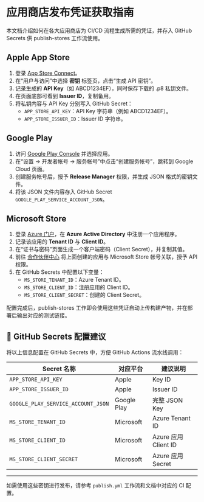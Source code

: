 # 应用商店发布凭证获取指南

本文档介绍如何在各大应用商店为 CI/CD 流程生成所需的凭证，并存入 GitHub Secrets 供 publish-stores 工作流使用。

## Apple App Store

1. 登录 [App Store Connect](https://appstoreconnect.apple.com/)。
2. 在“用户与访问”中选择 **密钥** 标签页，点击“生成 API 密钥”。
3. 记录生成的 **API Key**（如 ABCD1234EF），同时保存下载的 .p8 私钥文件。
4. 在页面底部可看到 **Issuer ID**，复制备用。
5. 将私钥内容与 API Key 分别写入 GitHub Secret：
   - `APP_STORE_API_KEY`：API Key 字符串（例如 ABCD1234EF）。
   - `APP_STORE_ISSUER_ID`：Issuer ID 字符串。

## Google Play

1. 访问 [Google Play Console](https://play.google.com/console) 并选择应用。
2. 在“设置 → 开发者帐号 → 服务帐号”中点击“创建服务帐号”，跳转到 Google Cloud 页面。
3. 创建服务帐号后，授予 **Release Manager** 权限，并生成 JSON 格式的密钥文件。
4. 将该 JSON 文件内容存入 GitHub Secret `GOOGLE_PLAY_SERVICE_ACCOUNT_JSON`。

## Microsoft Store

1. 登录 [Azure 门户](https://portal.azure.com/)，在 **Azure Active Directory** 中注册一个应用程序。
2. 记录该应用的 **Tenant ID** 与 **Client ID**。
3. 在“证书与密码”页面生成一个客户端密码（Client Secret），并复制其值。
4. 前往 [合作伙伴中心](https://partner.microsoft.com/) 将上面创建的应用与 Microsoft Store 帐号关联，授予 API 权限。
5. 在 GitHub Secrets 中配置以下变量：
   - `MS_STORE_TENANT_ID`：Azure Tenant ID。
   - `MS_STORE_CLIENT_ID`：注册应用的 Client ID。
   - `MS_STORE_CLIENT_SECRET`：创建的 Client Secret。

配置完成后，publish-stores 工作即会使用这些凭证自动上传构建产物，并在部署后输出对应的测试链接。

## 🔐 GitHub Secrets 配置建议

将以上信息配置在 GitHub Secrets 中，方便 GitHub Actions 流水线调用：

| Secret 名称                     | 对应平台     | 建议说明             |
|-------------------------------|--------------|----------------------|
| `APP_STORE_API_KEY`           | Apple        | Key ID               |
| `APP_STORE_ISSUER_ID`         | Apple        | Issuer ID            |
| `GOOGLE_PLAY_SERVICE_ACCOUNT_JSON` | Google Play | 完整 JSON Key        |
| `MS_STORE_TENANT_ID`          | Microsoft    | Azure Tenant ID      |
| `MS_STORE_CLIENT_ID`          | Microsoft    | Azure 应用 Client ID |
| `MS_STORE_CLIENT_SECRET`      | Microsoft    | Azure 应用 Secret    |

---

如需使用这些密钥进行发布，请参考 `publish.yml` 工作流和文档中对应的 CI 配置。
